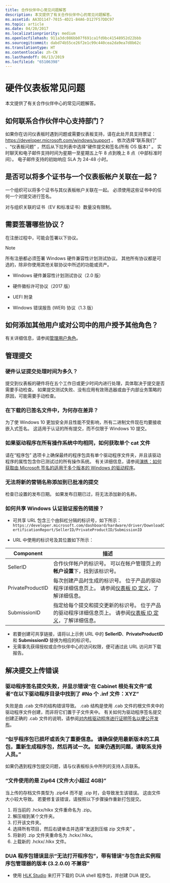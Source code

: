 ```yaml
---
title: 合作伙伴中心常见问题解答
description: 本文提供了有关合作伙伴中心的常见问题解答。
ms.assetid: AA3D1147-7015-4D21-84A6-D127F57DDC97
ms.topic: article
ms.date: 04/20/2017
ms.localizationpriority: medium
ms.openlocfilehash: 911a3dc086bb07f691ca1fd9bc41548952d22bbb
ms.sourcegitcommit: dabd74b55ce26f2e1c99c440cea2da9ea7d8b62c
ms.translationtype: HT
ms.contentlocale: zh-CN
ms.lasthandoff: 06/13/2019
ms.locfileid: "65106398"
---
```

# <a name="hardware-dashboard-faq"></a>硬件仪表板常见问题

本文提供了有关合作伙伴中心的常见问题解答。

## <a name="how-do-i-contact-partner-center-support"></a>如何联系合作伙伴中心支持部门？

如果你在访问仪表板时遇到问题或需要仪表板支持，请在此处开具支持票证： https://developer.microsoft.com/windows/support 。  依次选择“联系我们”  、“仪表板问题”  ，然后从下拉列表中选择“硬件提交和签名(所有 OS 版本)”  。  实时聊天和电子邮件支持时间为星期一至星期五上午 8 点到晚上 8 点（中部标准时间）。  电子邮件支持的初始响应 SLA 为 24-48 小时。

## <a name="can-i-associate-multiple-certificates-with-a-dashboard-account"></a>是否可以将多个证书与一个仪表板帐户关联在一起？

一个组织可以将多个证书与其仪表板帐户关联在一起。 必须使用这些证书中的任何一个对提交进行签名。

对与组织关联的证书（EV 和标准证书）数量没有限制。

## <a name="what-agreements-need-to-be-signed"></a>需要签署哪些协议？

在注册过程中，可能会签署以下协议。

> [!NOTE]
> 所有注册都必须签署 Windows 硬件兼容性计划测试协议。 其他所有协议都是可选的，除非你使用其他关联协议中所述的功能或资产。 

* Windows 硬件兼容性计划测试协议（2.0 版）

* 硬件徽标许可协议（2017 版）

* UEFI 附录

* Windows 错误报告 (WER) 协议（1.3 版）

## <a name="how-do-i-add-additional-users-or-grant-additional-roles-to-users-in-my-company"></a>如何添加其他用户或对公司中的用户授予其他角色？

有关详细信息，请参阅[管理用户角色](managing-user-roles.md)。

## <a name="managing-submissions"></a>管理提交

### <a name="what-is-the-hardware-certification-submission-processing-time"></a>硬件认证提交处理时间为多久？

提交到仪表板的硬件将在五个工作日或更少时间内进行处理，具体取决于提交是否需要手动检查。 如果提交测试失败、没有应用有效筛选器或由于内部业务策略的原因，可能需要手动检查。

### <a name="why-do-i-see-a-difference-in-download-signed-files"></a>在下载的已签名文件中，为何存在差异？

为了使 Windows 10 更加安全并且性能不受影响，所有二进制文件现在均要接收嵌入式签名。 这适用于认证的所有提交，而不仅限于 Windows 10 提交。

### <a name="how-to-get-a-single-cat-file-if-drivers-are-uniform-for-all-operating-systems"></a>如果驱动程序在所有操作系统中均相同，如何获取单个 cat 文件

请在“程序包”  选项卡上确保最终的程序包具有单个驱动程序文件夹，并且该驱动程序的属性包含你已测试过的所有操作系统。 有关详细信息，请参阅[演练：如何获取由 Microsoft 签名的适用于多个版本的 Windows 的驱动程序](get-drivers-signed-by-microsoft-for-multiple-windows-versions.md)。

### <a name="im-unable-to-add-new-marketing-names-to-the-approved-submission"></a>无法将新的营销名称添加到已批准的提交

检查已设置的发布日期。 如果发布日期已过，将无法添加新的名称。

### <a name="how-can-i-share-a-link-to-a-windows-certification-verification-report"></a>如何共享 Windows 认证验证报告的链接？

* 可共享 URL 包含三个由斜杠分隔的标识号，如下所示：`https://developer.microsoft.com/dashboard/hardware/driver/DownloadCertificationReport/SellerID/PrivateProductID/SubmissionID`

* URL 中使用的标识号及其位置如下所示：

| Component | 描述 |
| ---       | ---         |
|SellerID   | 合作伙伴帐户的标识号。 可以在帐户管理页上的**帐户设置**下，找到该标识号。 |
|PrivateProductID | 每次创建产品时生成的标识号。 位于产品的驱动程序详细信息页上。 请参阅[仪表板 ID 定义](https://docs.microsoft.com/windows-hardware/drivers/dashboard/id-definitions)，了解详细信息。 |
|SubmissionID | 指定给每个提交和提交更新的标识号。 位于产品的驱动程序详细信息页上。 请参阅[仪表板 ID 定义](https://docs.microsoft.com/windows-hardware/drivers/dashboard/id-definitions)，了解详细信息。 |

* 若要创建可共享链接，请将以上示例 URL 中的 **SellerID**、**PrivateProductID** 和 **SubmissionID** 替换为相应的标识号。
* 无需事先获得授权或合作伙伴中心的访问权限，便可通过此 URL 访问并下载报告。

## <a name="troubleshooting-submission-upload-errors"></a>解决提交上传错误

### <a name="my-driver-signing-submission-fails-with-the-error-there-are-files-at-the-root-of-the-cabinet-or-no-inf-files-found-in-driver-directorydirectories-xyz"></a>驱动程序签名提交失败，并显示错误“在 Cabinet 根处有文件”或者“在以下驱动程序目录中找到了 \#No 个 .inf 文件：XYZ”

失败是由 .cab 文件的结构错误导致。 .cab 结构是使用 .cab 文件的根文件夹中的驱动程序文件创建，而非将它们置于子文件夹中。 有关如何为驱动程序签名提交创建正确的 .cab 文件的说明，请参阅[对内核驱动程序进行证明签名以便公开发布](attestation-signing-a-kernel-driver-for-public-release.md)。

### <a name="it-looks-like-your-package-is-corrupt-or-missing-important-information-ensure-you-are-using-the-latest-version-of-the-kit-regenerate-your-package-and-try-again-if-you-continue-to-experience-the-issue-contact-support"></a>“似乎程序包已损坏或丢失了重要信息。 请确保使用最新版本的工具包，重新生成程序包，然后再试一次。 如果仍遇到问题，请联系支持人员。”

如果仍遇到程序包提交问题，请与仪表板标头中所列的支持人员联系。

### <a name="file-is-using-zip644gbfile-size"></a>“文件使用的是 Zip64 (文件大小超过 4GB)”

当上传的存档文件类型为 .zip64 而不是 .zip 时，会导致发生该错误。 这由文件大小较大导致。 若要修复该错误，请按照以下步骤操作重新打包提交。

1. 将当前的 .hckx/hlkx 文件重命名为 .zip。
2. 解压缩到某个文件夹。
3. 打开该文件夹。
4. 选择所有项目，然后右键单击并选择“发送到压缩 zip 文件夹”  。
5. 将新的 .zip 文件夹重命名为 .hckx/.hlkx。
6. 上载新的 .hckx/.hlkx 文件。

### <a name="the-dua-package-error-shows-failed-to-open-package-with-the-error-not-compatible-with-a-version-3200-with-this-instance-package-manager"></a>DUA 程序包错误显示“无法打开程序包”，带有错误“与包含此实例程序包管理器的版本 (3.2.0.0) 不兼容”

* 使用 [HLK Studio](https://msdn.microsoft.com/library/windows/hardware/dn939927) 来打开下载的 DUA shell 程序包，并创建 DUA 提交。
